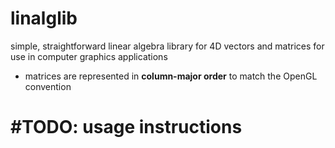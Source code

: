 # linalglib
simple, straightforward linear algebra library for 4D vectors and matrices for use in computer graphics applications

 - matrices are represented in **column-major order** to match the OpenGL convention
 
 # #TODO: usage instructions 
